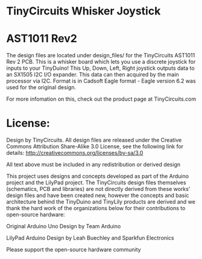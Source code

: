 # TinyCircuits Whisker Joystick
# AST1011 Rev2

The design files are located under design_files/ for the TinyCircuits AST1011 Rev 2 PCB. This is a whisker board which lets you use a discrete joystick for inputs to your TinyDuino! This Up, Down, Left, Right joystick outputs data to an SX1505 I2C I/O expander. This data can then acquired by the main processor via I2C.
Format is in Cadsoft Eagle format - Eagle version 6.2 was used for the original design.

For more infomation on this, check out the product page at TinyCircuits.com



# License:

Design by TinyCircuits.
All design files are released under the Creative Commons Attribution Share-Alike 3.0 License, see the following link for details: http://creativecommons.org/licenses/by-sa/3.0

All text above must be included in any redistribution or derived design

This project uses designs and concepts developed as part of the Arduino project and the LilyPad project.  The TinyCircuits design files themselves (schematics, PCB and libraries) are not directly derived from these works' design files and have been created new, however the concepts and basic architecture behind the TinyDuino and TinyLily products are derived and we thank the hard work of the organizations below for their contributions to open-source hardware:
  
Original Arduino Uno Design by Team Arduino

LilyPad Arduino Design by Leah Buechley and Sparkfun Electronics

Please support the open-source hardware community 
